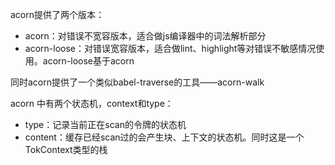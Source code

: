 acorn提供了两个版本：
* acorn：对错误不宽容版本，适合做js编译器中的词法解析部分
* acorn-loose：对错误宽容版本，适合做lint、highlight等对错误不敏感情况使用。acorn-loose基于acorn

同时acorn提供了一个类似babel-traverse的工具——acorn-walk

acorn 中有两个状态机，context和type：
* type：记录当前正在scan的令牌的状态机
* content：缓存已经scan过的会产生块、上下文的状态机。同时这是一个TokContext类型的栈